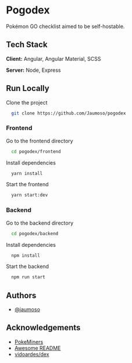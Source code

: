 # Pogodex

Pokémon GO checklist aimed to be self-hostable.

## Tech Stack

**Client:** Angular, Angular Material, SCSS

**Server:** Node, Express

## Run Locally

Clone the project

```bash
  git clone https://github.com/Jaumoso/pogodex
```

### Frontend

Go to the frontend directory

```bash
  cd pogodex/frontend
```

Install dependencies

```bash
  yarn install
```

Start the frontend

```bash
  yarn start:dev
```

### Backend

Go to the backend directory

```bash
  cd pogodex/backend
```

Install dependencies

```bash
  npm install
```

Start the backend

```bash
  npm run start
```

## Authors

- [@jaumoso](https://www.github.com/jaumoso)

## Acknowledgements

- [PokeMiners](https://github.com/PokeMiners)
- [Awesome README](https://github.com/matiassingers/awesome-readme)
- [vidoardes/dex](https://github.com/vidoardes/dex)
